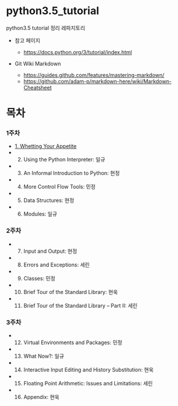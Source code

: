 # python3.5_tutorial

python3.5 tutorial 정리 레파지토리

- 참고 페이지
    - https://docs.python.org/3/tutorial/index.html

- Git Wiki Markdown
    - https://guides.github.com/features/mastering-markdown/
    - https://github.com/adam-p/markdown-here/wiki/Markdown-Cheatsheet

# 목차

### 1주차

- [1. Whetting Your Appetite](./chapter01.md)
- 2. Using the Python Interpreter: 일규
- 3. An Informal Introduction to Python: 현정
- 4. More Control Flow Tools: 민정
- 5. Data Structures: 현정
- 6. Modules: 일규


### 2주차

- 7. Input and Output: 현정
- 8. Errors and Exceptions: 세린
- 9. Classes: 민정
- 10. Brief Tour of the Standard Library: 현욱
- 11. Brief Tour of the Standard Library – Part II: 세린


### 3주차

- 12. Virtual Environments and Packages: 민정
- 13. What Now?: 일규
- 14. Interactive Input Editing and History Substitution: 현욱
- 15. Floating Point Arithmetic: Issues and Limitations: 세린
- 16. Appendix: 현욱

